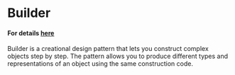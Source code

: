 # Builder
#### For details [here](https://refactoring.guru/design-patterns/builder)
Builder is a creational design pattern that lets you construct complex objects step by step. The pattern allows you to produce different types and representations of an object using the same construction code.

